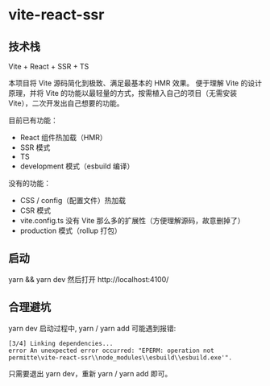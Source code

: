 # vite-react-ssr

## 技术栈

Vite + React + SSR + TS

本项目将 Vite 源码简化到极致、满足最基本的 HMR 效果。
便于理解 Vite 的设计原理，并将 Vite 的功能以最轻量的方式，按需植入自己的项目（无需安装 Vite），二次开发出自己想要的功能。

目前已有功能：

- React 组件热加载（HMR）
- SSR 模式
- TS
- development 模式（esbuild 编译）

没有的功能：

- CSS / config（配置文件）热加载
- CSR 模式
- vite.config.ts 没有 Vite 那么多的扩展性（方便理解源码，故意删掉了）
- production 模式（rollup 打包）

## 启动

yarn && yarn dev
然后打开 http://localhost:4100/

## 合理避坑

yarn dev 启动过程中, yarn / yarn add 可能遇到报错:

```
[3/4] Linking dependencies...
error An unexpected error occurred: "EPERM: operation not permitte\vite-react-ssr\\node_modules\\esbuild\\esbuild.exe'".
```

只需要退出 yarn dev，重新 yarn / yarn add 即可。
